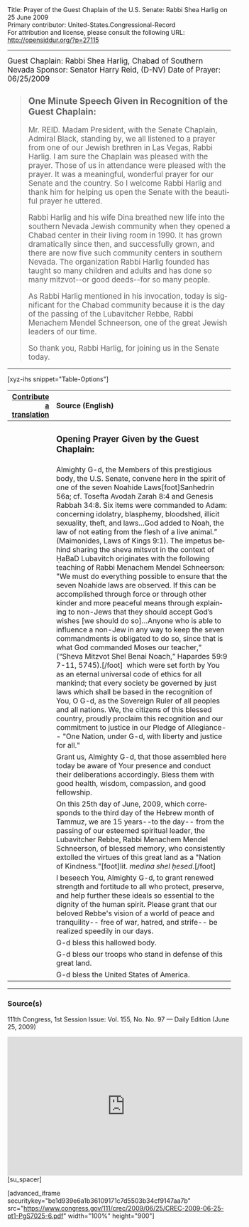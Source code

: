 <html>
<head></head>
<body>
Title: Prayer of the Guest Chaplain of the U.S. Senate: Rabbi Shea Harlig on 25 June 2009<br />
Primary contributor: United-States.Congressional-Record<br />
For attribution and license, please consult the following URL: <a href="http://opensiddur.org/?p=27115">http://opensiddur.org/?p=27115</a>
<p />
<hr />

<div class="english" lang="en" style="font-size:1.2em;">
Guest Chaplain: Rabbi Shea Harlig, Chabad of Southern Nevada
Sponsor: Senator Harry Reid, (D-NV)
Date of Prayer: 06/25/2009

<blockquote>
<h3>One Minute Speech Given in Recognition of the Guest Chaplain:</h3>

Mr. REID. Madam President, with the Senate Chaplain, Admiral Black, standing by, we all listened to a prayer from one of our Jewish brethren in Las Vegas, Rabbi Harlig. I am sure the Chaplain was pleased with the prayer. Those of us in attendance were pleased with the prayer. It was a meaningful, wonderful prayer for our Senate and the country. So I welcome Rabbi Harlig and thank him for helping us open the Senate with the beautiful prayer he uttered.

Rabbi Harlig and his wife Dina breathed new life into the southern Nevada Jewish community when they opened a Chabad center in their living room in 1990. It has grown dramatically since then, and successfully grown, and there are now five such community centers in southern Nevada. The organization Rabbi Harlig founded has taught so many children and adults and has done so many mitzvot--or good deeds--for so many people.

As Rabbi Harlig mentioned in his invocation, today is significant for the Chabad community because it is the day of the passing of the Lubavitcher Rebbe, Rabbi Menachem Mendel Schneerson, one of the great Jewish leaders of our time.

So thank you, Rabbi Harlig, for joining us in the Senate today.
</blockquote>
</div>

<hr />

[xyz-ihs snippet="Table-Options"]<table style="margin-left: auto; margin-right: auto;" class="draggable">
<thead><tr><th id="x" style="text-align: right;"><a href="/contributing/upload/">Contribute a translation</a></th><th style="text-align: left;">Source (English)</th></tr></thead>
<tbody>
<tr><td style="vertical-align:top;">
<div class="liturgy" lang="he">

</span></div></td>
 
<td style="vertical-align:top;">
<div class="english" lang="en">
<h3>Opening Prayer Given by the Guest Chaplain:</h3>
</div></td></tr>

<tr><td style="vertical-align:top;">
<div class="liturgy" lang="he">

</span></div></td>
 
<td style="vertical-align:top;">
<div class="english" lang="en">
Almighty G-d, 
the Members of this prestigious body, the U.S. Senate, 
convene here in the spirit of one of the seven Noahide Laws[foot]Sanhedrin 56a; cf. Tosefta Avodah Zarah 8:4 and Genesis Rabbah 34:8. Six items were commanded to Adam: concerning idolatry, blasphemy, bloodshed, illicit sexuality, theft, and laws…God added to Noah, the law of not eating from the flesh of a live animal.” (Maimonides, Laws of Kings 9:1). The impetus behind sharing the sheva mitsvot in the context of ḤaBaD Lubavitch originates with the following teaching of Rabbi Menachem Mendel Schneerson: "We must do everything possible to ensure that the seven Noahide laws are observed. If this can be accomplished through force or through other kinder and more peaceful means through explaining to non-Jews that they should accept God’s wishes [we should do so]…Anyone who is able to influence a non-Jew in any way to keep the seven commandments is obligated to do so, since that is what God commanded Moses our teacher," (“Sheva Mitzvot Shel Benai Noach,” Hapardes 59:9 7-11, 5745).[/foot]&nbsp; 
which were set forth by You 
as an eternal universal code of ethics 
for all mankind; 
that every society be governed by just laws 
which shall be based in the recognition of You, O G-d, 
as the Sovereign Ruler of all peoples 
and all nations. 
We, 
the citizens of this blessed country, 
proudly proclaim this recognition 
and our commitment to justice in our Pledge of Allegiance--
"One Nation, 
under G-d, 
with liberty 
and justice 
for all."
</div></td></tr>


<tr><td style="vertical-align:top;">
<div class="liturgy" lang="he">

</span></div></td>
 
<td style="vertical-align:top;">
<div class="english" lang="en">
Grant us, Almighty G-d, 
that those assembled here today 
be aware of Your presence 
and conduct their deliberations accordingly. 
Bless them with good health, 
wisdom, 
compassion, 
and good fellowship.
</div></td></tr>


<tr><td style="vertical-align:top;">
<div class="liturgy" lang="he">

</span></div></td>
 
<td style="vertical-align:top;">
<div class="english" lang="en">
On this 25th day of June, 2009, 
which corresponds to the third day of the Hebrew month of Tammuz, 
we are 15 years--to the day--
from the passing of our esteemed spiritual leader, 
the Lubavitcher Rebbe, Rabbi Menachem Mendel Schneerson, of blessed memory, 
who consistently extolled the virtues of this great land 
as a "Nation of Kindness."[foot]lit. <em>medina shel ḥesed</em>.[/foot] 
</div></td></tr>


<tr><td style="vertical-align:top;">
<div class="liturgy" lang="he">

</span></div></td>
 
<td style="vertical-align:top;">
<div class="english" lang="en">
I beseech You, Almighty G-d, 
to grant renewed strength and fortitude 
to all who protect, 
preserve, 
and help further these ideals 
so essential to the dignity of the human spirit. 
Please grant that our beloved Rebbe's vision 
of a world of peace and tranquility--
free of war, hatred, and strife--
be realized speedily in our days.
</div></td></tr>


<tr><td style="vertical-align:top;">
<div class="liturgy" lang="he">

</span></div></td>
 
<td style="vertical-align:top;">
<div class="english" lang="en">
G-d bless this hallowed body. 
</div></td></tr>


<tr><td style="vertical-align:top;">
<div class="liturgy" lang="he">

</span></div></td>
 
<td style="vertical-align:top;">
<div class="english" lang="en">
G-d bless our troops who stand in defense of this great land. 
</div></td></tr>


<tr><td style="vertical-align:top;">
<div class="liturgy" lang="he">

</span></div></td>
 
<td style="vertical-align:top;">
<div class="english" lang="en">
G-d bless the United States of America.
</div></td></tr>
</tbody></table>

<hr />

<h3>Source(s)</h3>

111th Congress, 1st Session
Issue: Vol. 155, No. No. 97 — Daily Edition (June 25, 2009)

<iframe width=530 height=312 src='https://www.c-span.org/video/standalone/?c4509367/rabbi-shea-harlig-chabad-southern-nevada' allowfullscreen='allowfullscreen' frameborder=0></iframe>[su_spacer]

[advanced_iframe securitykey="be1d939e6a1b36109171c7d5503b34cf9147aa7b" src="https://www.congress.gov/111/crec/2009/06/25/CREC-2009-06-25-pt1-PgS7025-6.pdf" width="100%" height="900"]
</body>
</html>